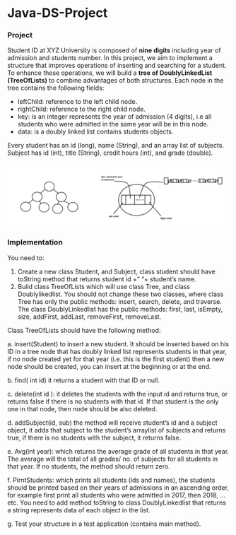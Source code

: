 # Java-DS-Project

### Project
Student ID at XYZ University is composed of **nine digits** including year of admission and students
number. In this project, we aim to implement a structure that improves operations of inserting and
searching for a student. To enhance these operations, we will build a **tree of DoublyLinkedList
(TreeOfLists)** to combine advantages of both structures. Each node in the tree contains the following
fields:
* leftChild: reference to the left child node.
* rightChild: reference to the right child node.
* key: is an integer represents the year of admission (4 digits), i.e all students who were admitted in
the same year will be in this node.
* data: is a doubly linked list contains students objects.

Every student has an id (long), name (String), and an array list of subjects.
Subject has id (int), title (String), credit hours (int), and grade (double).

![Tree](https://github.com/alialhousseini/Java-DS-Project/blob/main/xyz.PNG)

### Implementation
You need to:
1. Create a new class Student, and Subject, class student should have toString method that returns
student id +” “+ student’s name.
2. Build class TreeOfLists which will use class Tree, and class Doublylikedlist.
You should not change these two classes, where class Tree has only the public methods: insert,
search, delete, and traverse. The class DoublyLinkedlist has the public methods: first, last,
isEmpty, size, addFirst, addLast, removeFirst, removeLast.

Class TreeOfLists should have the following method:

a. insert(Student) to insert a new student. It should be inserted based on his ID in a tree node
that has doubly linked list represents students in that year, if no node created yet for that
year (i.e. this is the first student) then a new node should be created, you can insert at the
beginning or at the end.

b. find( int id) it returns a student with that ID or null.

c. delete(int id ): it deletes the students with the input id and returns true, or returns false if
there is no students with that id. If that student is the only one in that node, then node should
be also deleted.

d. addSubject(id, sub) the method will receive student’s id and a subject object, it adds that
subject to the student’s arraylist of subjects and returns true, if there is no students with the
subject, it returns false.

e. Avg(int year): which returns the average grade of all students in that year. The average will
the total of all grades/ no. of subjects for all students in that year. If no students, the method
should return zero.

f. PirntStudents: which prints all students (ids and names), the students should be printed
based on their years of admissions in an ascending order, for example first print all students
who were admitted in 2017, then 2018, …etc. You need to add method toString to class
DoublyLinkedlist that returns a string represents data of each object in the list.

g. Test your structure in a test application (contains main method).
